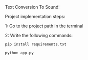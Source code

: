 Text Conversion To Sound!

Project implementation steps:

1: Go to the project path in the terminal

2: Write the following commands:

    pip install requirements.txt

    python app.py
